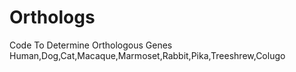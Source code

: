 # Orthologs
Code To Determine Orthologous Genes Human,Dog,Cat,Macaque,Marmoset,Rabbit,Pika,Treeshrew,Colugo
